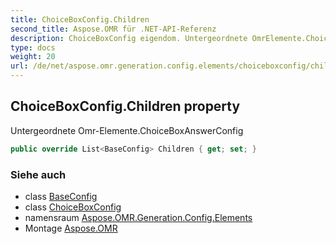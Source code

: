 ```yaml
---
title: ChoiceBoxConfig.Children
second_title: Aspose.OMR für .NET-API-Referenz
description: ChoiceBoxConfig eigendom. Untergeordnete OmrElemente.ChoiceBoxAnswerConfig
type: docs
weight: 20
url: /de/net/aspose.omr.generation.config.elements/choiceboxconfig/children/
---
```

## ChoiceBoxConfig.Children property

Untergeordnete Omr-Elemente.ChoiceBoxAnswerConfig

```csharp
public override List<BaseConfig> Children { get; set; }
```

### Siehe auch

* class [BaseConfig](../../../aspose.omr.generation.config/baseconfig/)
* class [ChoiceBoxConfig](../)
* namensraum [Aspose.OMR.Generation.Config.Elements](../../choiceboxconfig/)
* Montage [Aspose.OMR](../../../)


